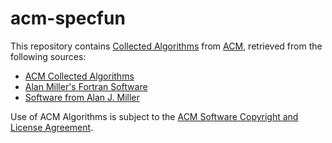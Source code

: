 # acm-specfun

This repository contains [Collected Algorithms][calgo] from [ACM], retrieved from the following sources:

* [ACM Collected Algorithms][calgo]
* [Alan Miller's Fortran Software][jblevins]
* [Software from Alan J. Miller][csiro]

Use of ACM Algorithms is subject to the [ACM Software Copyright and License Agreement][acmlic].

<!-- links -->
[acm]: https://www.acm.org/
[calgo]: https://calgo.acm.org/
[jblevins]: https://jblevins.org/mirror/amiller/
[csiro]: https://wp.csiro.au/alanmiller/
[acmlic]: https://www.acm.org/publications/policies/software-copyright-notice
